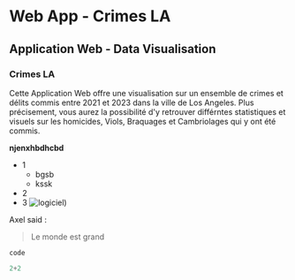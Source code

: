 # Web App - Crimes LA 

## Application Web - Data Visualisation 
### Crimes LA

Cette Application Web offre une visualisation sur un ensemble de crimes et délits commis entre 2021 et 2023 dans la ville de Los Angeles. 
Plus précisement, vous aurez la possibilité d'y retrouver différntes statistiques et visuels sur les homicides, Viols, Braquages et Cambriolages qui y ont été commis.

**njenxhbdhcbd**

- 1
    - bgsb
    - kssk
- 2 
- 3
![logiciel](https://imgur.com/a/nGIUb4A))


Axel said :

> Le monde est grand

`code`

```python
2+2
```
